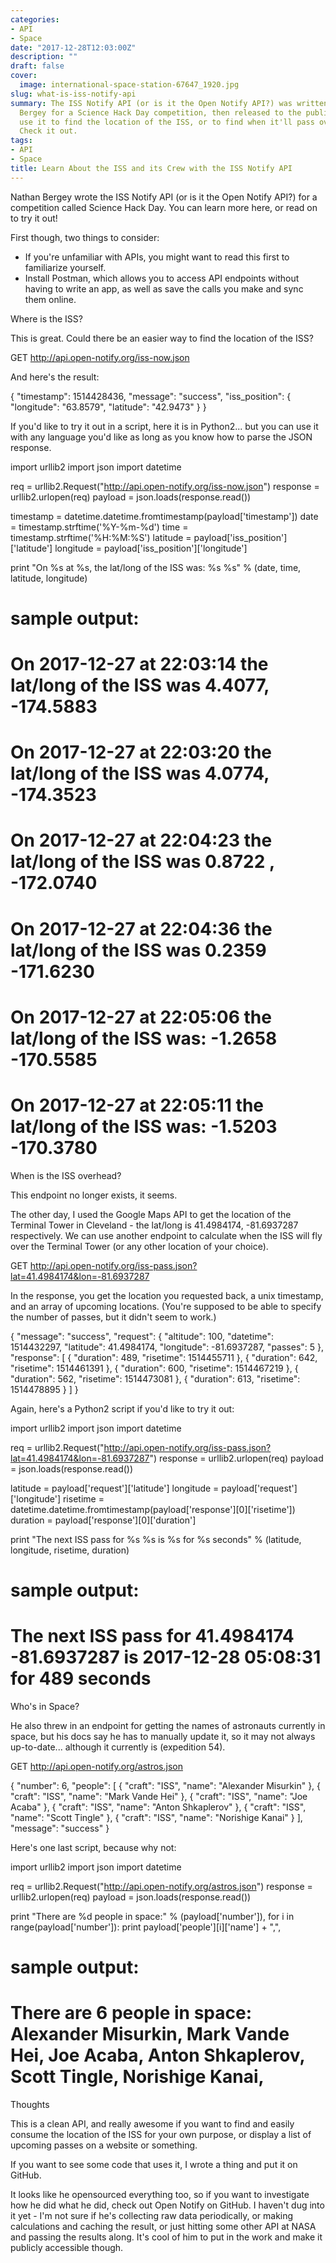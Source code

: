 ```yaml
---
categories:
- API
- Space
date: "2017-12-28T12:03:00Z"
description: ""
draft: false
cover:
  image: international-space-station-67647_1920.jpg
slug: what-is-iss-notify-api
summary: The ISS Notify API (or is it the Open Notify API?) was written by Nathan
  Bergey for a Science Hack Day competition, then released to the public. You can
  use it to find the location of the ISS, or to find when it'll pass over a location!
  Check it out.
tags:
- API
- Space
title: Learn About the ISS and its Crew with the ISS Notify API
---
```



Nathan Bergey wrote the ISS Notify API (or is it the Open Notify API?) for a competition called Science Hack Day. You can learn more here, or read on to try it out!

First though, two things to consider:

 * If you're unfamiliar with APIs, you might want to read this first to familiarize yourself.
 * Install Postman, which allows you to access API endpoints without having to write an app, as well as save the calls you make and sync them online.


Where is the ISS?

This is great. Could there be an easier way to find the location of the ISS?

GET http://api.open-notify.org/iss-now.json

And here's the result:

{
    "timestamp": 1514428436,
    "message": "success",
    "iss_position": {
        "longitude": "63.8579",
        "latitude": "42.9473"
    }
}


If you'd like to try it out in a script, here it is in Python2... but you can use it with any language you'd like as long as you know how to parse the JSON response.

import urllib2
import json
import datetime

req = urllib2.Request("http://api.open-notify.org/iss-now.json")
response = urllib2.urlopen(req)
payload = json.loads(response.read())

timestamp = datetime.datetime.fromtimestamp(payload['timestamp'])
date = timestamp.strftime('%Y-%m-%d')
time = timestamp.strftime('%H:%M:%S')
latitude = payload['iss_position']['latitude']
longitude = payload['iss_position']['longitude']

print "On %s at %s, the lat/long of the ISS was: %s %s" % (date, time, latitude, longitude)

# sample output:
# On 2017-12-27 at 22:03:14 the lat/long of the ISS was 4.4077, -174.5883
# On 2017-12-27 at 22:03:20 the lat/long of the ISS was 4.0774, -174.3523
# On 2017-12-27 at 22:04:23 the lat/long of the ISS was 0.8722 , -172.0740
# On 2017-12-27 at 22:04:36 the lat/long of the ISS was 0.2359 -171.6230
# On 2017-12-27 at 22:05:06 the lat/long of the ISS was: -1.2658 -170.5585
# On 2017-12-27 at 22:05:11 the lat/long of the ISS was: -1.5203 -170.3780



When is the ISS overhead?

This endpoint no longer exists, it seems.

The other day, I used the Google Maps API to get the location of the Terminal Tower in Cleveland - the lat/long is 41.4984174, -81.6937287 respectively. We can use another endpoint to calculate when the ISS will fly over the Terminal Tower (or any other location of your choice).

GET http://api.open-notify.org/iss-pass.json?lat=41.4984174&lon=-81.6937287


In the response, you get the location you requested back, a unix timestamp, and an array of upcoming locations. (You're supposed to be able to specify the number of passes, but it didn't seem to work.)

{
    "message": "success",
    "request": {
        "altitude": 100,
        "datetime": 1514432297,
        "latitude": 41.4984174,
        "longitude": -81.6937287,
        "passes": 5
    },
    "response": [
        {
            "duration": 489,
            "risetime": 1514455711
        },
        {
            "duration": 642,
            "risetime": 1514461391
        },
        {
            "duration": 600,
            "risetime": 1514467219
        },
        {
            "duration": 562,
            "risetime": 1514473081
        },
        {
            "duration": 613,
            "risetime": 1514478895
        }
    ]
}


Again, here's a Python2 script if you'd like to try it out:

import urllib2
import json
import datetime

req = urllib2.Request("http://api.open-notify.org/iss-pass.json?lat=41.4984174&lon=-81.6937287")
response = urllib2.urlopen(req)
payload = json.loads(response.read())

latitude = payload['request']['latitude']
longitude = payload['request']['longitude']
risetime = datetime.datetime.fromtimestamp(payload['response'][0]['risetime'])
duration = payload['response'][0]['duration']

print "The next ISS pass for %s %s is %s for %s seconds" % (latitude, longitude, risetime, duration)

# sample output:
# The next ISS pass for 41.4984174 -81.6937287 is 2017-12-28 05:08:31 for 489 seconds



Who's in Space?

He also threw in an endpoint for getting the names of astronauts currently in space, but his docs say he has to manually update it, so it may not always up-to-date... although it currently is (expedition 54).

GET http://api.open-notify.org/astros.json


{
    "number": 6,
    "people": [
        {
            "craft": "ISS",
            "name": "Alexander Misurkin"
        },
        {
            "craft": "ISS",
            "name": "Mark Vande Hei"
        },
        {
            "craft": "ISS",
            "name": "Joe Acaba"
        },
        {
            "craft": "ISS",
            "name": "Anton Shkaplerov"
        },
        {
            "craft": "ISS",
            "name": "Scott Tingle"
        },
        {
            "craft": "ISS",
            "name": "Norishige Kanai"
        }
    ],
    "message": "success"
}


Here's one last script, because why not:

import urllib2
import json
import datetime

req = urllib2.Request("http://api.open-notify.org/astros.json")
response = urllib2.urlopen(req)
payload = json.loads(response.read())

print "There are %d people in space:" % (payload['number']),
for i in range(payload['number']):
    print payload['people'][i]['name'] + ",",

# sample output:
# There are 6 people in space: Alexander Misurkin, Mark Vande Hei, Joe Acaba, Anton Shkaplerov, Scott Tingle, Norishige Kanai,




Thoughts

This is a clean API, and really awesome if you want to find and easily consume the location of the ISS for your own purpose, or display a list of upcoming passes on a website or something.

If you want to see some code that uses it, I wrote a thing and put it on GitHub.

It looks like he opensourced everything too, so if you want to investigate how he did what he did, check out Open Notify on GitHub. I haven't dug into it yet - I'm not sure if he's collecting raw data periodically, or making calculations and caching the result, or just hitting some other API at NASA and passing the results along. It's cool of him to put in the work and make it publicly accessible though.
